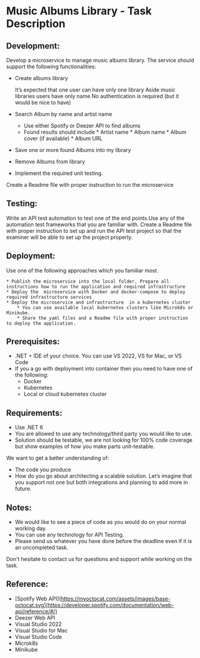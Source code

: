 # Music Albums Library - Task Description
## Development: 
Develop a microservice to manage music albums library. The service should support the following functionalities:
* Create albums library

  It’s expected that one user can have only one library
  Aside music libraries users have only name
  No authentication is required (but it would be nice to have)

* Search Album by name and artist name
    * Use either Spotify or Deezer API to find albums
    * Found results should include
          * Artist name
          * Album name
          * Album cover (if available)
          * Album URL
* Save one or more found Albums into my library
* Remove Albums from library
* Implement the required unit testing.

Create a Readme file with proper instruction to run the microservice


## Testing: 
   Write an API test automation to test one of the end points.Use any of the automation test frameworks that you are familiar with.
   Create a Readme file with proper instruction to set up and run the API test project so that the examiner will be able to set up the project properly.

## Deployment: 

Use one of the following approaches which you familiar most.

    * Publish the microservice into the local folder. Prepare all instructions how to run the application and required infrastructure
    * Deploy the  microservice with Docker and docker-compose to deploy required infrastructure services
    * Deploy the microservice and infrastructure  in a kubernetes cluster
        * You can use available local kubernetes clusters like Microk8s or Minikube.
        * Share the yaml files and a Readme file with proper instruction to deploy the application.
      
      
## Prerequisites:
  * .NET + IDE of your choice. You can use VS 2022, VS for Mac, or VS Code
  * If you a go with deployment into container then you need to have one of the following:
      * Docker
      * Kubernetes
      * Local or cloud kubernetes cluster
      
## Requirements:

  * Use .NET 6
  * You are allowed to use any technology/third party you would like to use.
  * Solution should be testable, we are not looking for 100% code coverage but show examples of how you make parts unit-testable.
  
We want to get a better understanding of:

* The code you produce
* How do you go about architecting a scalable solution. Let’s imagine that you support not one but both integrations and planning to add more in future.

## Notes:
* We would like to see a piece of code as you would do on your normal working day.
* You can use any technology for API Testing.
* Please send us whatever you have done before the deadline even if it is an uncompleted task.

Don't hesitate to contact us for questions and support while working on the task.

## Reference:
  * [Spotify Web API](https://myoctocat.com/assets/images/base-octocat.svg](https://developer.spotify.com/documentation/web-api/reference/#/)
  * Deezer Web API
  * Visual Studio 2022
  * Visual Studio for Mac
  * Visual Studio Code
  * Microk8s
  * Minikube





